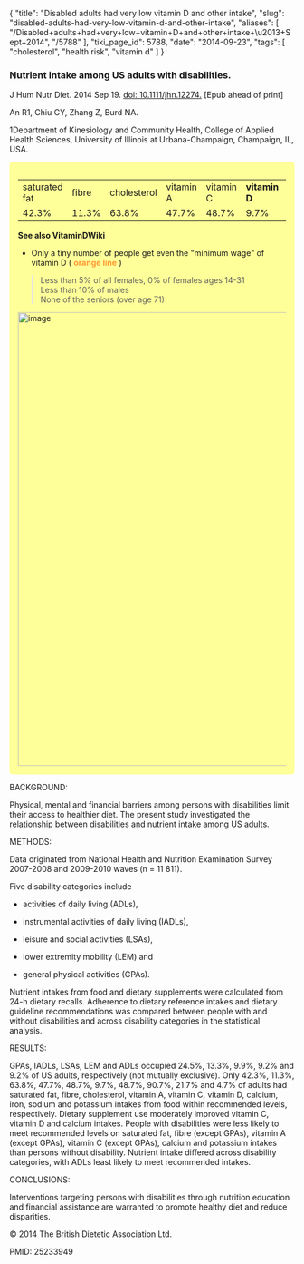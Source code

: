 {
    "title": "Disabled adults had very low vitamin D and other intake",
    "slug": "disabled-adults-had-very-low-vitamin-d-and-other-intake",
    "aliases": [
        "/Disabled+adults+had+very+low+vitamin+D+and+other+intake+\u2013+Sept+2014",
        "/5788"
    ],
    "tiki_page_id": 5788,
    "date": "2014-09-23",
    "tags": [
        "cholesterol",
        "health risk",
        "vitamin d"
    ]
}


### Nutrient intake among US adults with disabilities.

J Hum Nutr Diet. 2014 Sep 19. [doi: 10.1111/jhn.12274.](https://doi.org/10.1111/jhn.12274.) <span>[Epub ahead of print]</span>

An R1, Chiu CY, Zhang Z, Burd NA.

1Department of Kinesiology and Community Health, College of Applied Health Sciences, University of Illinois at Urbana-Champaign, Champaign, IL, USA.

<div class="border" style="background-color:#FF9;padding:15px;margin:10px 0;border-radius:5px;width:>80%">

| | | | | | | | | | |
| --- | --- | --- | --- | --- | --- | --- | --- | --- | --- |
| saturated fat | fibre | cholesterol | vitamin A | vitamin C |  **vitamin D**  | calcium | iron | sodium  | potassium |
| 42.3% | 11.3% | 63.8% | 47.7% | 48.7% | 9.7% | 48.7% | 90.7% | 21.7%  | 4.7% |

 **See also VitaminDWiki** 

* Only a tiny number of people get even the "minimum wage" of vitamin D ( **<span style="color:#F93;">orange line</span>** )

> Less than 5% of all females,  0% of females ages 14-31  
Less than 10% of males  
None of the seniors (over age 71)

<img src="/attachments/d3.mock.jpg" alt="image" width="800">

</div>

BACKGROUND:

Physical, mental and financial barriers among persons with disabilities limit their access to healthier diet. The present study investigated the relationship between disabilities and nutrient intake among US adults.

METHODS:

Data originated from National Health and Nutrition Examination Survey 2007-2008 and 2009-2010 waves (n = 11 811). 

Five disability categories include 

* activities of daily living (ADLs), 

* instrumental activities of daily living (IADLs), 

* leisure and social activities (LSAs), 

* lower extremity mobility (LEM) and 

* general physical activities (GPAs). 

Nutrient intakes from food and dietary supplements were calculated from 24-h dietary recalls. Adherence to dietary reference intakes and dietary guideline recommendations was compared between people with and without disabilities and across disability categories in the statistical analysis.

RESULTS:

GPAs, IADLs, LSAs, LEM and ADLs occupied 24.5%, 13.3%, 9.9%, 9.2% and 9.2% of US adults, respectively (not mutually exclusive). Only 42.3%, 11.3%, 63.8%, 47.7%, 48.7%, 9.7%, 48.7%, 90.7%, 21.7% and 4.7% of adults had saturated fat, fibre, cholesterol, vitamin A, vitamin C, vitamin D, calcium, iron, sodium and potassium intakes from food within recommended levels, respectively. Dietary supplement use moderately improved vitamin C, vitamin D and calcium intakes. People with disabilities were less likely to meet recommended levels on saturated fat, fibre (except GPAs), vitamin A (except GPAs), vitamin C (except GPAs), calcium and potassium intakes than persons without disability. Nutrient intake differed across disability categories, with ADLs least likely to meet recommended intakes.

CONCLUSIONS:

Interventions targeting persons with disabilities through nutrition education and financial assistance are warranted to promote healthy diet and reduce disparities.

© 2014 The British Dietetic Association Ltd.

PMID: 25233949